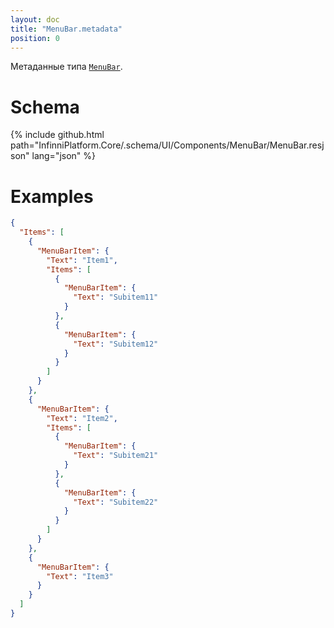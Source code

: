 ```yaml
---
layout: doc
title: "MenuBar.metadata"
position: 0
---
```


Метаданные типа [`MenuBar`](../).

# Schema

{% include github.html path="InfinniPlatform.Core/.schema/UI/Components/MenuBar/MenuBar.resjson" lang="json" %}

# Examples

```json
{
  "Items": [
    {
      "MenuBarItem": {
        "Text": "Item1",
        "Items": [
          {
            "MenuBarItem": {
              "Text": "Subitem11"
            }
          },
          {
            "MenuBarItem": {
              "Text": "Subitem12"
            }
          }
        ]
      }
    },
    {
      "MenuBarItem": {
        "Text": "Item2",
        "Items": [
          {
            "MenuBarItem": {
              "Text": "Subitem21"
            }
          },
          {
            "MenuBarItem": {
              "Text": "Subitem22"
            }
          }
        ]
      }
    },
    {
      "MenuBarItem": {
        "Text": "Item3"
      }
    }
  ]
}
```
